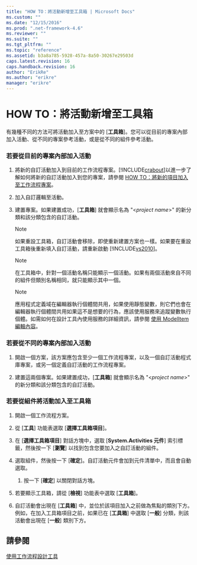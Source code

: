 ```yaml
---
title: "HOW TO：將活動新增至工具箱 | Microsoft Docs"
ms.custom: ""
ms.date: "12/15/2016"
ms.prod: ".net-framework-4.6"
ms.reviewer: ""
ms.suite: ""
ms.tgt_pltfrm: ""
ms.topic: "reference"
ms.assetid: b3a8a785-5928-457a-8a50-30267e29503d
caps.latest.revision: 16
caps.handback.revision: 16
author: "ErikRe"
ms.author: "erikre"
manager: "erikre"
---
```

# HOW TO：將活動新增至工具箱
有幾種不同的方法可將活動加入至方案中的 \[**工具箱**\]。您可以從目前的專案內部加入活動、從不同的專案參考活動，或是從不同的組件參考活動。  
  
### 若要從目前的專案內部加入活動  
  
1.  將新的自訂活動加入到目前的工作流程專案。[!INCLUDE[crabout](../test/includes/crabout_md.md)]以進一步了解如何將新的自訂活動加入到您的專案，請參閱 [HOW TO：將新的項目加入至工作流程專案](../Topic/How%20to:%20Add%20a%20New%20Item%20to%20a%20Workflow%20Project.md)。  
  
2.  加入自訂邏輯至活動。  
  
3.  建置專案。如果建置成功，\[**工具箱**\] 就會顯示名為 "\<*project name*\>" 的新分類和該分類包含的自訂活動。  
  
    > [!NOTE]
    >  如果重設工具箱，自訂活動會移除，即使重新建置方案也一樣。如果要在重設工具箱後重新填入自訂活動，請重新啟動 [!INCLUDE[vs2010](../modeling/includes/vs2010_md.md)]。  
  
    > [!NOTE]
    >  在工具箱中，針對一個活動名稱只能顯示一個活動。如果有兩個活動來自不同的組件但類別名稱相同，就只能顯示其中一個。  
  
    > [!NOTE]
    >  應用程式定義域在編輯器執行個體間共用，如果使用靜態變數，則它們也會在編輯器執行個體間共用如果這不是想要的行為，應該使用服務來追蹤變數執行個體。如需如何在設計工具內使用服務的詳細資訊，請參閱 [使用 ModelItem 編輯內容](../Topic/Using%20the%20ModelItem%20Editing%20Context.md)。  
  
### 若要從不同的專案內部加入活動  
  
1.  開啟一個方案，該方案應包含至少一個工作流程專案，以及一個自訂活動程式庫專案，或另一個定義自訂活動的工作流程專案。  
  
2.  建置這兩個專案。如果建置成功，\[**工具箱**\] 就會顯示名為 "\<*project name*\>" 的新分類和該分類包含的自訂活動。  
  
### 若要從組件將活動加入至工具箱  
  
1.  開啟一個工作流程方案。  
  
2.  從 \[**工具**\] 功能表選取 \[**選擇工具箱項目**\]。  
  
3.  在 \[**選擇工具箱項目**\] 對話方塊中，選取 \[**System.Activities 元件**\] 索引標籤，然後按一下 \[**瀏覽**\] 以找到包含您要加入之自訂活動的組件。  
  
4.  選取組件，然後按一下 \[**確定**\]。自訂活動元件會加到元件清單中，而且會自動選取。  
  
    1.  按一下 \[**確定**\] 以關閉對話方塊。  
  
5.  若要顯示工具箱，請從 \[**檢視**\] 功能表中選取 \[**工具箱**\]。  
  
6.  自訂活動會出現在 \[**工具箱**\] 中，並位於該項目加入之前做為焦點的類別下方。例如，在加入工具箱項目之前，如果已在 \[**工具箱**\] 中選取 \[**一般**\] 分類，則該活動會出現在 \[**一般**\] 類別下方。  
  
## 請參閱  
 [使用工作流程設計工具](../workflow-designer/using-the-workflow-designer.md)